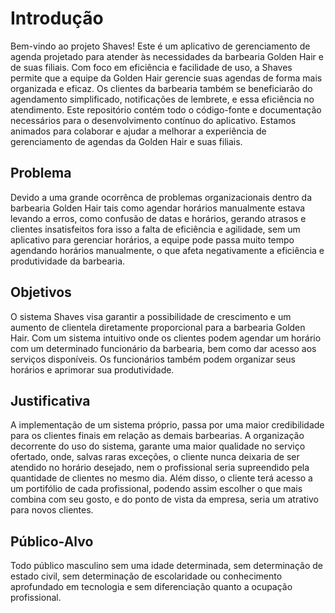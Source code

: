 # Introdução

Bem-vindo ao projeto Shaves! Este é um aplicativo de gerenciamento de agenda projetado para atender às necessidades da barbearia Golden Hair e de suas filiais. Com foco em eficiência e facilidade de uso, a Shaves permite que a equipe da Golden Hair gerencie suas agendas de forma mais organizada e eficaz. Os clientes da barbearia também se beneficiarão do agendamento simplificado, notificações de lembrete, e essa eficiência no atendimento. Este repositório contém todo o código-fonte e documentação necessários para o desenvolvimento contínuo do aplicativo. Estamos animados para colaborar e ajudar a melhorar a experiência de gerenciamento de agendas da Golden Hair e suas filiais.
## Problema
Devido a uma grande ocorrênca de problemas organizacionais dentro da barbearia Golden Hair tais como agendar horários manualmente estava levando a erros, como confusão de datas e horários, gerando atrasos e clientes insatisfeitos fora isso a falta de eficiência e agilidade, sem um aplicativo para gerenciar horários, a equipe pode passa muito tempo agendando horários manualmente, o que afeta negativamente a eficiência e produtividade da barbearia.


## Objetivos

O sistema Shaves visa garantir a possibilidade de crescimento e um aumento de clientela diretamente proporcional para a barbearia Golden Hair. Com um sistema intuitivo onde os clientes podem agendar um horário com um determinado funcionário da barbearia, bem como dar acesso aos serviços disponíveis. Os funcionários também podem organizar seus horários e aprimorar sua produtividade.

## Justificativa

A implementação de um sistema próprio, passa por uma maior credibilidade para os clientes finais em relação as demais barbearias. A organização decorrente do uso do sistema, garante uma maior qualidade no serviço ofertado, onde, salvas raras exceções, o cliente nunca deixaria de ser atendido no horário desejado, nem o profissional seria supreendido pela quantidade de clientes no mesmo dia. Além disso, o cliente terá acesso a um portifólio de cada profissional, podendo assim escolher o que mais combina com seu gosto, e do ponto de vista da empresa, seria um atrativo para novos clientes.

## Público-Alvo

Todo público masculino sem uma idade determinada, sem determinação de  estado civil, sem determinação de escolaridade ou conhecimento aprofundado em tecnologia e sem diferenciação quanto a ocupação profissional.
